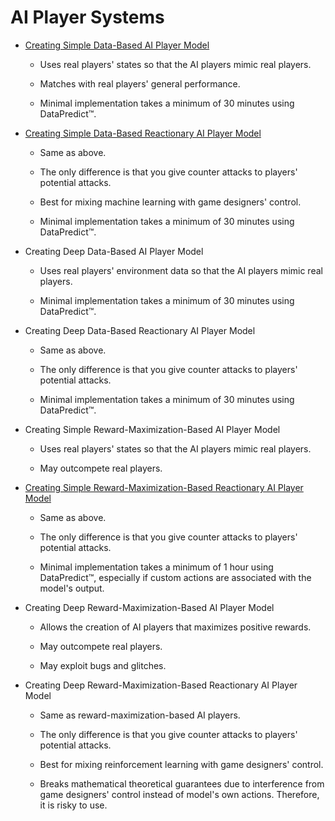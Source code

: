# AI Player Systems

* [Creating Simple Data-Based AI Player Model](AIPlayerSystems/CreatingSimpleDataBasedAIPlayerModel.md)

  * Uses real players' states so that the AI players mimic real players.
 
  * Matches with real players' general performance.

  * Minimal implementation takes a minimum of 30 minutes using DataPredict™.

* [Creating Simple Data-Based Reactionary AI Player Model](AIPlayerSystems/CreatingSimpleDataBasedReactionaryAIPlayerModel.md)

  * Same as above.
 
  * The only difference is that you give counter attacks to players' potential attacks.

  * Best for mixing machine learning with game designers' control.

  * Minimal implementation takes a minimum of 30 minutes using DataPredict™.

* Creating Deep Data-Based AI Player Model

  * Uses real players' environment data so that the AI players mimic real players.

  * Minimal implementation takes a minimum of 30 minutes using DataPredict™.

* Creating Deep Data-Based Reactionary AI Player Model

  * Same as above.

  * The only difference is that you give counter attacks to players' potential attacks.

  * Minimal implementation takes a minimum of 30 minutes using DataPredict™.

* Creating Simple Reward-Maximization-Based AI Player Model

  * Uses real players' states so that the AI players mimic real players.

  * May outcompete real players.

* [Creating Simple Reward-Maximization-Based Reactionary AI Player Model](AIPlayerSystems/CreatingSimpleRewardMaximizationBasedReactionaryAIPlayerModel.md)

  * Same as above.

  * The only difference is that you give counter attacks to players' potential attacks.

  * Minimal implementation takes a minimum of 1 hour using DataPredict™, especially if custom actions are associated with the model's output.

* Creating Deep Reward-Maximization-Based AI Player Model

  * Allows the creation of AI players that maximizes positive rewards.
 
  * May outcompete real players.

  * May exploit bugs and glitches.

* Creating Deep Reward-Maximization-Based Reactionary AI Player Model

  * Same as reward-maximization-based AI players.
 
  * The only difference is that you give counter attacks to players' potential attacks.

  * Best for mixing reinforcement learning with game designers' control.

  * Breaks mathematical theoretical guarantees due to interference from game designers' control instead of model's own actions. Therefore, it is risky to use.
